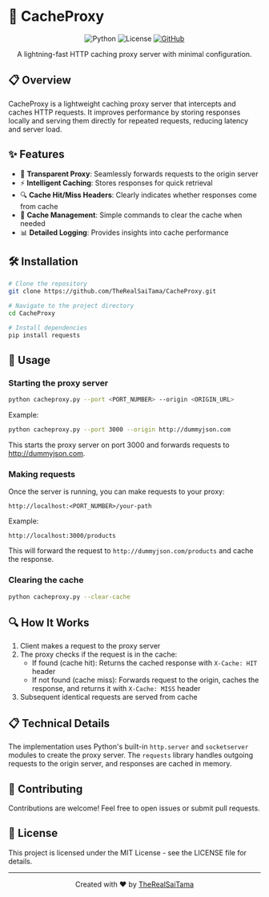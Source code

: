 # 🚀 CacheProxy

<div align="center">
  
  ![Python](https://img.shields.io/badge/Python-3.6+-blue.svg)
  ![License](https://img.shields.io/badge/License-MIT-green.svg)
  [![GitHub](https://img.shields.io/github/followers/TheRealSaiTama?label=Follow&style=social)](https://github.com/TheRealSaiTama)
  
  <p>A lightning-fast HTTP caching proxy server with minimal configuration.</p>
</div>

## 📋 Overview

CacheProxy is a lightweight caching proxy server that intercepts and caches HTTP requests. It improves performance by storing responses locally and serving them directly for repeated requests, reducing latency and server load.

## ✨ Features

- 🔄 **Transparent Proxy**: Seamlessly forwards requests to the origin server
- ⚡ **Intelligent Caching**: Stores responses for quick retrieval
- 🔍 **Cache Hit/Miss Headers**: Clearly indicates whether responses come from cache
- 🧹 **Cache Management**: Simple commands to clear the cache when needed
- 📊 **Detailed Logging**: Provides insights into cache performance

## 🛠️ Installation

```bash
# Clone the repository
git clone https://github.com/TheRealSaiTama/CacheProxy.git

# Navigate to the project directory
cd CacheProxy

# Install dependencies
pip install requests
```

## 🚀 Usage

### Starting the proxy server

```bash
python cacheproxy.py --port <PORT_NUMBER> --origin <ORIGIN_URL>
```

Example:

```bash
python cacheproxy.py --port 3000 --origin http://dummyjson.com
```

This starts the proxy server on port 3000 and forwards requests to http://dummyjson.com.

### Making requests

Once the server is running, you can make requests to your proxy:

```
http://localhost:<PORT_NUMBER>/your-path
```

Example:

```
http://localhost:3000/products
```

This will forward the request to `http://dummyjson.com/products` and cache the response.

### Clearing the cache

```bash
python cacheproxy.py --clear-cache
```

## 🔍 How It Works

1. Client makes a request to the proxy server
2. The proxy checks if the request is in the cache:
   - If found (cache hit): Returns the cached response with `X-Cache: HIT` header
   - If not found (cache miss): Forwards request to the origin, caches the response, and returns it with `X-Cache: MISS` header
3. Subsequent identical requests are served from cache

## 📋 Technical Details

The implementation uses Python's built-in `http.server` and `socketserver` modules to create the proxy server. The `requests` library handles outgoing requests to the origin server, and responses are cached in memory.

## 📝 Contributing

Contributions are welcome! Feel free to open issues or submit pull requests.

## 📜 License

This project is licensed under the MIT License - see the LICENSE file for details.

---

<div align="center">
  
  Created with ❤️ by [TheRealSaiTama](https://github.com/TheRealSaiTama)
  
</div>

